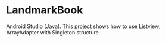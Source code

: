 # LandmarkBook
Android Studio (Java). This project shows how to use Listview, ArrayAdapter with Singleton structure.
